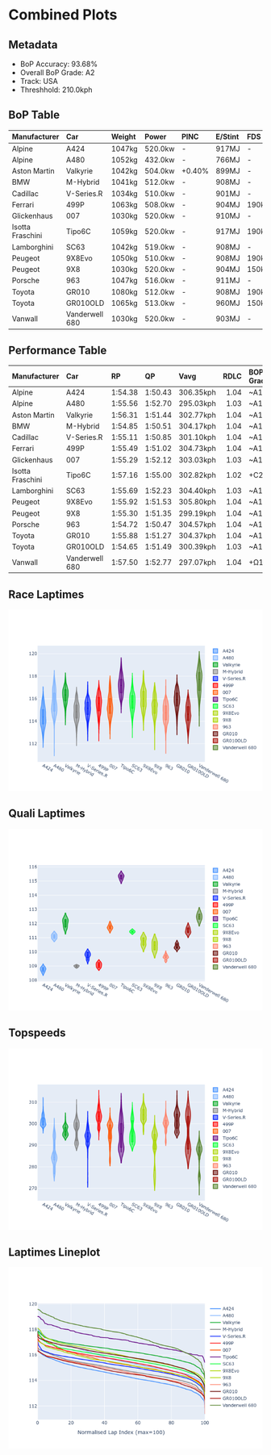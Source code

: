 # Combined Plots

## Metadata

- BoP Accuracy: 93.68%
- Overall BoP Grade: A2
- Track: USA
- Threshhold: 210.0kph

## BoP Table
| Manufacturer     | Car            | Weight   | Power   | PINC   | E/Stint   | FDS    |
|:-----------------|:---------------|:---------|:--------|:-------|:----------|:-------|
| Alpine           | A424           | 1047kg   | 520.0kw | -      | 917MJ     | -      |
| Alpine           | A480           | 1052kg   | 432.0kw | -      | 766MJ     | -      |
| Aston Martin     | Valkyrie       | 1042kg   | 504.0kw | +0.40% | 899MJ     | -      |
| BMW              | M-Hybrid       | 1041kg   | 512.0kw | -      | 908MJ     | -      |
| Cadillac         | V-Series.R     | 1034kg   | 510.0kw | -      | 901MJ     | -      |
| Ferrari          | 499P           | 1063kg   | 508.0kw | -      | 904MJ     | 190kph |
| Glickenhaus      | 007            | 1030kg   | 520.0kw | -      | 910MJ     | -      |
| Isotta Fraschini | Tipo6C         | 1059kg   | 520.0kw | -      | 917MJ     | 190kph |
| Lamborghini      | SC63           | 1042kg   | 519.0kw | -      | 908MJ     | -      |
| Peugeot          | 9X8Evo         | 1050kg   | 510.0kw | -      | 908MJ     | 190kph |
| Peugeot          | 9X8            | 1030kg   | 520.0kw | -      | 904MJ     | 150kph |
| Porsche          | 963            | 1047kg   | 516.0kw | -      | 911MJ     | -      |
| Toyota           | GR010          | 1080kg   | 512.0kw | -      | 908MJ     | 190kph |
| Toyota           | GR010OLD       | 1065kg   | 513.0kw | -      | 960MJ     | 150kph |
| Vanwall          | Vanderwell 680 | 1030kg   | 520.0kw | -      | 903MJ     | -      |

## Performance Table
| Manufacturer     | Car            | RP      | QP      | Vavg      |   RDLC | BOP-Grade   | Match   |
|:-----------------|:---------------|:--------|:--------|:----------|-------:|:------------|:--------|
| Alpine           | A424           | 1:54.38 | 1:50.43 | 306.35kph |   1.04 | ~A1         | 96.85%  |
| Alpine           | A480           | 1:55.56 | 1:52.70 | 295.03kph |   1.03 | ~A1         | 97.20%  |
| Aston Martin     | Valkyrie       | 1:56.31 | 1:51.44 | 302.77kph |   1.04 | ~A1         | 97.81%  |
| BMW              | M-Hybrid       | 1:54.85 | 1:50.51 | 304.17kph |   1.04 | ~A1         | 99.26%  |
| Cadillac         | V-Series.R     | 1:55.11 | 1:50.85 | 301.10kph |   1.04 | ~A1         | 99.77%  |
| Ferrari          | 499P           | 1:55.49 | 1:51.02 | 304.73kph |   1.04 | ~A1         | 99.98%  |
| Glickenhaus      | 007            | 1:55.29 | 1:52.12 | 303.03kph |   1.03 | ~A1         | 100.00% |
| Isotta Fraschini | Tipo6C         | 1:57.16 | 1:55.00 | 302.82kph |   1.02 | +C2         | 72.39%  |
| Lamborghini      | SC63           | 1:55.69 | 1:52.23 | 304.40kph |   1.03 | ~A1         | 99.03%  |
| Peugeot          | 9X8Evo         | 1:55.92 | 1:51.53 | 305.80kph |   1.04 | ~A1         | 97.15%  |
| Peugeot          | 9X8            | 1:55.30 | 1:51.35 | 299.19kph |   1.04 | ~A1         | 99.93%  |
| Porsche          | 963            | 1:54.72 | 1:50.47 | 304.57kph |   1.04 | ~A1         | 99.17%  |
| Toyota           | GR010          | 1:55.88 | 1:51.27 | 304.37kph |   1.04 | ~A1         | 99.93%  |
| Toyota           | GR010OLD       | 1:54.65 | 1:51.49 | 300.39kph |   1.03 | ~A1         | 98.93%  |
| Vanwall          | Vanderwell 680 | 1:57.50 | 1:52.77 | 297.07kph |   1.04 | +Ω1         | 47.77%  |

## Race Laptimes
![Race Laptimes](images/race_violin.png)

## Quali Laptimes
![Quali Laptimes](images/quali_violin.png)

## Topspeeds
![Topspeeds](images/topspeed_violin.png)

## Laptimes Lineplot
![Laptimes Lineplot](images/laptime_line.png)

